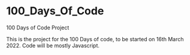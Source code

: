 # 100_Days_Of_Code
100 Days of Code Project

This is the project for the 100 Days of code, to be started on 16th March 2022.
Code will be mostly Javascript.
